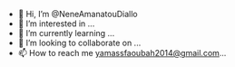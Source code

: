 - 👋 Hi, I’m @NeneAmanatouDiallo
- 👀 I’m interested in ...
- 🌱 I’m currently learning ...
- 💞️ I’m looking to collaborate on ...
- 📫 How to reach me yamassfaoubah2014@gmail.com...

<!---
NeneAmanatouDiallo/NeneAmanatouDiallo is a ✨ special ✨ repository because its `README.md` (this file) appears on your GitHub profile.
You can click the Preview link to take a look at your changes.
--->

